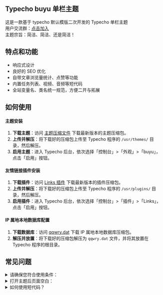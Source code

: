 ## Typecho **buyu** 单栏主题

这是一款基于 typecho 默认模版二次开发的 Typecho 单栏主题<br>
用户交流群：[点击加入](https://qm.qq.com/q/PVln74J0UU)<br>
主题宗旨：简洁、简洁、还是简洁！

## 特点和功能
- 响应式设计
- 良好的 SEO 优化
- 自带文章浏览量统计、点赞等功能
- 内置任务列表、视频、音频等短代码
- 全站变量名、类名统一规范，方便二开与拓展

## 如何使用

#### 主题安装
1. **下载主题**：访问 [主题压缩文件](https://github.com/zhu885744/buyu/releases) 下载最新版本的主题压缩包。
2. **上传并解压**：将下载好的压缩包上传至 Typecho 程序的 `/usr/themes/` 目录，然后解压。
3. **启用主题**：进入 Typecho 后台，依次选择「控制台」>「外观」>「buyu」，点击「启用」按钮。

#### 友情链接插件安装
1. **下载插件**：访问 [Links 插件](https://github.com/zhu885744/Links) 下载最新版本的插件压缩包。
2. **上传并解压**：将下载好的压缩包上传至 Typecho 程序的 `/usr/plugins/` 目录，然后解压。
3. **启用插件**：进入 Typecho 后台，依次选择「控制台」>「插件」>「Links」，点击「启用」按钮。

#### IP 属地本地数据库配置
1. **下载数据库**：访问 [qqwry.dat](https://chuying.lanzoue.com/iONdb20g22ud) 下载 IP 属地本地数据库压缩包。
2. **解压并放置**：将下载好的压缩包解压为 `qqwry.dat` 文件，并将其放置在 Typecho 程序的根目录。

## 常见问题
<details><summary>请确保您符合使用条件：</summary>
typecho版本：1.2.1
php版本：7.4-8.1
</details>

<details><summary>打开主题后页面空白：</summary>
检查插件冲突：进入 Typecho 后台的「插件」页面，依次禁用插件，然后刷新页面，排查是哪个插件导致的冲突。
检查静态资源引用：检查主题文件中是否存在重复引用的静态资源，如 CSS、JS 文件等，删除重复引用的部分。
</details>

<details><summary>如何使用短代码？</summary>
```
视频短代码
----------------
默认不自动播放
[video src="视频链接" poster="视频封面"]
默认自动播放
[video src="视频链接" poster="视频封面" autoplay="true"]
----------------
音频短代码
[audio name="音频名称" artist="音频作者" url="音频链接" cover="音频封面链接"]
----------------
折叠面板短代码
<details><summary>标题</summary>
内容
</details>

任务列表（Task List）
- [x] 已完成
- [ ] 未完成
- [ ] 未完成
```
</details>

## 更新日志
[1.2.9] 更新内容如下
- 新增：文章版权信息提示
- 新增：评论内容输入框下方字数/可输入多少字/超出多少个字提示
- 新增：评论超过主题设置的字数限制则对发送评论按钮禁用
- 新增：评论敏感词的操作可设为无动作、标记为待审核、评论失败三种模式
- 优化：点赞按钮与分享按钮样式
- 优化：自定义静态资源链接获取代码
- 优化：点击发送评论按钮若评论失败则返回详细错误信息
- 优化：视频播放器支持了更多参数
- 修复：图片灯箱不显示图片的问题
- 修复：图片懒加载失效的问题
- 修复：代码块中填写短代码会被解析的问题

[1.2.8] 更新内容如下
- 新增：主题设置评论敏感词过滤、限制用户评论最大字数、评论需包含中文功能
- 新增：文章点赞、分享
- 新增：任务列表短代码
- 新增：全局消息提示
- 新增：评论通知
- 修复：主题设置初始化逻辑错误

[1.2.7] 更新内容如下
- 优化：文章密码保护输入框样式
- 优化：进一步完善 CSS 未完成的变量替换

[1.2.6] 更新内容如下
- 新增：全新的主题设置样式
- 新增：评论博主标识
- 新增：主题设置自定义网站 Favicon 图标
- 修复：评论回复按钮溢出，评论回复表情按钮样式错乱
- 优化：替换了 CSS 硬编码的颜色、间距、字体大小等值，改为使用变量

[1.2.5] 更新内容如下
- 新增：视频播放器更改为 DPlayer 插件实现
- 优化：全局圆角数值
- 优化：略调全局ui样式
- 优化：回到顶部按钮样式
- 优化：评论样式
- 优化：关闭全局评论时，不显示文章/页面的评论统计项
- 修复：友链卡片文字溢出
- 修复：自定义css代码失效的问题
- 修复：自定义js代码失效的问题

[1.2.4] 更新内容如下
- 新增：视频/音频/折叠面板短代码
- 新增：主题设置备份
- 新增：站点图片logo设置
- 优化：全局代码结构
- 优化：首页文章列表样式
- 优化：全新的归档页面样式
- 优化：全新的 404 页面样式
- 优化：文章折叠面板的动画体验
- 优化：主题页脚样式/分页按钮样式
- 修复：404页面相关css代码造成的布局错乱问题
- 修复：修改了设置粗体文字后显示是紫色的问题

[1.2.3] 更新内容如下
- 新增：评论表情
- 新增：未知bug

[1.2.2] 更新内容如下
- 微调：评论样式
- 微调：首页文章列表样式
- 新增：图片懒加载功能
- 新增：图片灯箱功能
- 新增：文章代码块增加了复制功能
- 新增：首页文章列表、独立页面增加了文章阅读量
- 优化：部分代码结构
- 调整：文章、归档、友链页面样式

[1.2.1] 更新内容如下
- 优化：取消了侧边栏
- 新增：底部icp备案号设置
- 新增：底部公安联网备案号设置
- 新增：主题设置全局评论开关闭按钮
- 新增：友链页面
- 新增：归档页面
- 新增：文章编辑器字符统计
- 新增：自定义css、自定义js、自定义底部栏内容、底部自定义内容
- 优化：MD内容渲染样式

## 鸣谢
 
- [typecho](https://typecho.org/ "typecho" )
- [fancybox](https://fancyapps.com/fancybox/getting-started/ "fancybox" )
- [Message.js](https://www.jq22.com/jquery-info23550 "Message.js" )
- [APlayer](https://aplayer.js.org/ "APlayer" )
- [DPlayer](https://dplayer.diygod.dev/zh/ "DPlayer" )
  
## 开源许可

 - [MIT License](https://github.com/zhu885744/buyu/blob/main/LICENSE) 
 - Powered by [typecho](https://typecho.org/ "typecho" ) | Theme is [buyu](https://github.com/zhu885744/buyu "buyu" )